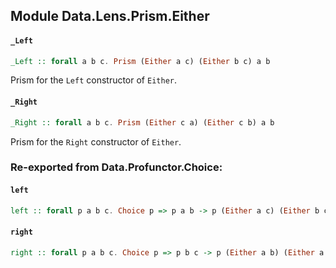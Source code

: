 ## Module Data.Lens.Prism.Either

#### `_Left`

``` purescript
_Left :: forall a b c. Prism (Either a c) (Either b c) a b
```

Prism for the `Left` constructor of `Either`.

#### `_Right`

``` purescript
_Right :: forall a b c. Prism (Either c a) (Either c b) a b
```

Prism for the `Right` constructor of `Either`.


### Re-exported from Data.Profunctor.Choice:

#### `left`

``` purescript
left :: forall p a b c. Choice p => p a b -> p (Either a c) (Either b c)
```

#### `right`

``` purescript
right :: forall p a b c. Choice p => p b c -> p (Either a b) (Either a c)
```

